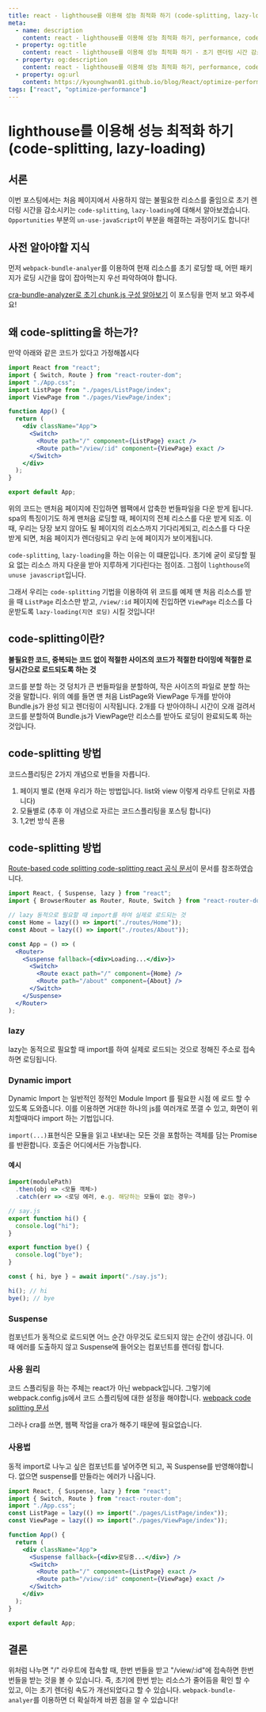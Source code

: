 ```yaml
---
title: react - lighthouse를 이용해 성능 최적화 하기 (code-splitting, lazy-loading)
meta:
  - name: description
    content: react - lighthouse를 이용해 성능 최적화 하기, performance, code-splitting, lazy-loading
  - property: og:title
    content: react - lighthouse를 이용해 성능 최적화 하기 - 초기 렌더링 시간 감소하기
  - property: og:description
    content: react - lighthouse를 이용해 성능 최적화 하기, performance, code-splitting, lazy-loading
  - property: og:url
    content: https://kyounghwan01.github.io/blog/React/optimize-performance/properly-size-images/
tags: ["react", "optimize-performance"]
---
```


# lighthouse를 이용해 성능 최적화 하기 (code-splitting, lazy-loading)

## 서론

이번 포스팅에서는 처음 페이지에서 사용하지 않는 불필요한 리소스를 줄임으로 초기 렌더링 시간을 감소시키는 `code-splitting`, `lazy-loading`에 대해서 알아보겠습니다. `Opportunities` 부분의 `un-use-javaScript`이 부분을 해결하는 과정이기도 합니다!

## 사전 알아야할 지식

먼저 `webpack-bundle-analyer`를 이용하여 현재 리소스를 초기 로딩할 때, 어떤 패키지가 로딩 시간을 많이 잡아먹는지 우선 파악하여야 합니다.

[cra-bundle-analyzer로 초기 chunk.js 구성 알아보기](https://kyounghwan01.github.io/blog/React/optimize-performance/bundle-analyzer/) 이 포스팅을 먼저 보고 와주세요!

## 왜 code-splitting을 하는가?

만약 아래와 같은 코드가 있다고 가정해봅시다

```jsx
import React from "react";
import { Switch, Route } from "react-router-dom";
import "./App.css";
import ListPage from "./pages/ListPage/index";
import ViewPage from "./pages/ViewPage/index";

function App() {
  return (
    <div className="App">
      <Switch>
        <Route path="/" component={ListPage} exact />
        <Route path="/view/:id" component={ViewPage} exact />
      </Switch>
    </div>
  );
}

export default App;
```

위의 코드는 맨처음 페이지에 진입하면 웹팩에서 압축한 번들파일을 다운 받게 됩니다. spa의 특징이기도 하게 맨처음 로딩할 때, 페이지의 전체 리소스를 다운 받게 되죠. 이때, 우리는 당장 보지 않아도 될 페이지의 리소스까지 기다리게되고, 리소스를 다 다운 받게 되면, 처음 페이지가 렌더링되고 우리 눈에 페이지가 보이게됩니다.

`code-splitting`, `lazy-loading`을 하는 이유는 이 떄문입니다. 초기에 굳이 로딩할 필요 없는 리소스 까지 다운을 받아 지루하게 기다린다는 점이죠. 그점이 `lighthouse`의 `unuse javascript`입니다.

그래서 우리는 `code-splitting` 기법을 이용하여 위 코드를 예제 맨 처음 리소스를 받을 때 `ListPage` 리소스만 받고, `/view/:id` 페이지에 진입하면 `ViewPage` 리소스를 다운받도록 `lazy-loading(지연 로딩)` 시킬 것입니다!

## code-splitting이란?

**불필요한 코드, 중복되는 코드 없이 적절한 사이즈의 코드가 적절한 타이밍에 적절한 로딩시간으로 로드되도록 하는 것**

코드를 분할 하는 것 덩치가 큰 번들파일을 분할하여, 작은 사이즈의 파일로 분할 하는 것을 말합니다. 위의 예를 들면 맨 처음 ListPage와 ViewPage 두개를 받아야 Bundle.js가 완성 되고 렌더링이 시작됩니다. 2개를 다 받아야하니 시간이 오래 걸려서 코드를 분할하여 Bundle.js가 ViewPage만 리소스를 받아도 로딩이 완료되도록 하는 것입니다.

## code-splitting 방법

코드스플리팅은 2가지 개념으로 번들을 자릅니다.

1. 페이지 별로 (현재 우리가 하는 방법입니다. list와 view 이렇게 라우트 단위로 자릅니다)
2. 모듈별로 (추후 이 개념으로 자르는 코드스플리팅을 포스팅 합니다)
3. 1,2번 방식 혼용

## code-splitting 방법

[Route-based code splitting code-splitting react 공식 문서](https://ko.reactjs.org/docs/code-splitting.html#route-based-code-splitting)이 문서를 참조하였습니다.

```jsx
import React, { Suspense, lazy } from "react";
import { BrowserRouter as Router, Route, Switch } from "react-router-dom";

// lazy 동적으로 필요할 때 import를 하여 실제로 로드되는 것
const Home = lazy(() => import("./routes/Home"));
const About = lazy(() => import("./routes/About"));

const App = () => (
  <Router>
    <Suspense fallback={<div>Loading...</div>}>
      <Switch>
        <Route exact path="/" component={Home} />
        <Route path="/about" component={About} />
      </Switch>
    </Suspense>
  </Router>
);
```

### lazy

lazy는 동적으로 필요할 때 import를 하여 실제로 로드되는 것으로 정해진 주소로 접속하면 로딩됩니다.

### Dynamic import

Dynamic Import 는 일반적인 정적인 Module Import 를 필요한 시점 에 로드 할 수 있도록 도와줍니다. 이를 이용하면 거대한 하나의 js를 여러개로 쪼갤 수 있고, 화면이 위치할때마다 import 하는 기법입니다.

`import(...)`표현식은 모듈을 읽고 내보내는 모든 것을 포함하는 객체를 담는 Promise를 반환합니다. 호출은 어디에서든 가능합니다.

#### 예시

```js
import(modulePath)
  .then(obj => <모듈 객체>)
  .catch(err => <로딩 에러, e.g. 해당하는 모듈이 없는 경우>)
```

```js
// say.js
export function hi() {
  console.log("hi");
}

export function bye() {
  console.log("bye");
}

const { hi, bye } = await import("./say.js");

hi(); // hi
bye(); // bye
```

### Suspense

컴포넌트가 동적으로 로드되면 어느 순간 아무것도 로드되지 않는 순간이 생김니다. 이때 에러를 도출하지 않고 Suspense에 들어오는 컴포넌트를 렌더링 합니다.

### 사용 원리

코드 스플리팅을 하는 주체는 react가 아닌 webpack입니다. 그렇기에 webpack.config.js에서 코드 스플리팅에 대한 설정을 해야합니다. [webpack code splitting 문서](https://webpack.js.org/guides/code-splitting/#entry-points)

그러나 cra를 쓰면, 웹팩 작업을 cra가 해주기 때문에 필요없습니다.

### 사용법

동적 import로 나누고 싶은 컴포넌트를 넣어주면 되고, 꼭 Suspense를 반영해야합니다. 없으면 suspense를 만들라는 에러가 나옵니다.

```jsx
import React, { Suspense, lazy } from "react";
import { Switch, Route } from "react-router-dom";
import "./App.css";
const ListPage = lazy(() => import("./pages/ListPage/index"));
const ViewPage = lazy(() => import("./pages/ViewPage/index"));

function App() {
  return (
    <div className="App">
      <Suspense fallback={<div>로딩중...</div>} />
      <Switch>
        <Route path="/" component={ListPage} exact />
        <Route path="/view/:id" component={ViewPage} exact />
      </Switch>
    </div>
  );
}

export default App;
```

## 결론

위처럼 나누면 "/" 라우트에 접속할 때, 한번 번들을 받고 "/view/:id"에 접속하면 한번 번들을 받는 것을 볼 수 있습니다. 즉, 초기에 한번 받는 리소스가 줄어듬을 확인 할 수 있고, 이는 초기 렌더링 속도가 개선되었다고 할 수 있습니다. `webpack-bundle-analyer`를 이용하면 더 확실하게 바뀐 점을 알 수 있습니다!

<TagLinks />
<Disqus />
